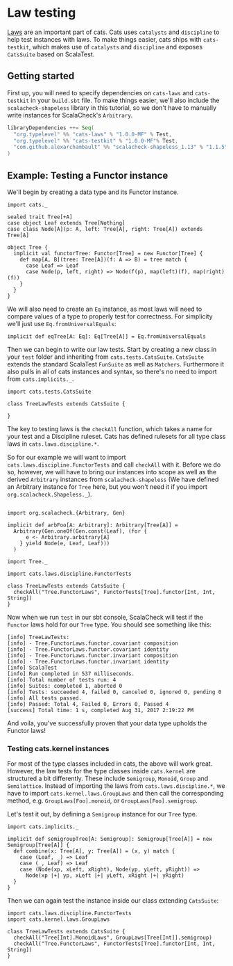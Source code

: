 # Law testing

[Laws](https://typelevel.org/cats/typeclasses.html#laws) are an important part of cats.
Cats uses `catalysts` and `discipline` to help test instances with laws.
To make things easier, cats ships with `cats-testkit`, which makes use of `catalysts` and `discipline` and exposes `CatsSuite` based on ScalaTest.


## Getting started

First up, you will need to specify dependencies on `cats-laws` and `cats-testkit` in your `build.sbt` file.
To make things easier, we'll also include the `scalacheck-shapeless` library in this tutorial, so we don't have to manually write instances for ScalaCheck's `Arbitrary`.

```scala
libraryDependencies ++= Seq(
  "org.typelevel" %% "cats-laws" % "1.0.0-MF" % Test,
  "org.typelevel" %% "cats-testkit" % "1.0.0-MF"% Test,
  "com.github.alexarchambault" %% "scalacheck-shapeless_1.13" % "1.1.5" % Test
)
```

## Example: Testing a Functor instance

We'll begin by creating a data type and its Functor instance.
```tut:book
import cats._

sealed trait Tree[+A]
case object Leaf extends Tree[Nothing]
case class Node[A](p: A, left: Tree[A], right: Tree[A]) extends Tree[A]

object Tree {
  implicit val functorTree: Functor[Tree] = new Functor[Tree] {
    def map[A, B](tree: Tree[A])(f: A => B) = tree match {
      case Leaf => Leaf
      case Node(p, left, right) => Node(f(p), map(left)(f), map(right)(f))
    }
  }
}
```
We will also need to create an `Eq` instance, as most laws will need to compare values of a type to properly test for correctness.
For simplicity we'll just use `Eq.fromUniversalEquals`:

```tut:book
implicit def eqTree[A: Eq]: Eq[Tree[A]] = Eq.fromUniversalEquals
```

Then we can begin to write our law tests. Start by creating a new class in your `test` folder and inheriting from `cats.tests.CatsSuite`.
`CatsSuite` extends the standard ScalaTest `FunSuite` as well as `Matchers`.
Furthermore it also pulls in all of cats instances and syntax, so there's no need to import from `cats.implicits._`.

```tut:book
import cats.tests.CatsSuite

class TreeLawTests extends CatsSuite {

}
```

The key to testing laws is the `checkAll` function, which takes a name for your test and a Discipline ruleset.
Cats has defined rulesets for all type class laws in `cats.laws.discipline.*`.

So for our example we will want to import `cats.laws.discipline.FunctorTests` and call `checkAll` with it.
Before we do so, however,
we will have to bring our instances into scope as well as the derived `Arbitrary` instances from `scalacheck-shapeless`
(We have defined an Arbitrary instance for `Tree` here, but you won't need it if you import `org.scalacheck.Shapeless._`).



```tut:silent

import org.scalacheck.{Arbitrary, Gen}

implicit def arbFoo[A: Arbitrary]: Arbitrary[Tree[A]] =
  Arbitrary(Gen.oneOf(Gen.const(Leaf), (for {
      e <- Arbitrary.arbitrary[A]
    } yield Node(e, Leaf, Leaf)))
  )
```

```tut:book
import Tree._

import cats.laws.discipline.FunctorTests

class TreeLawTests extends CatsSuite {
  checkAll("Tree.FunctorLaws", FunctorTests[Tree].functor[Int, Int, String])
}
```

Now when we run `test` in our sbt console, ScalaCheck will test if the `Functor` laws hold for our `Tree` type.
You should see something like this:

```
[info] TreeLawTests:
[info] - Tree.FunctorLaws.functor.covariant composition
[info] - Tree.FunctorLaws.functor.covariant identity
[info] - Tree.FunctorLaws.functor.invariant composition
[info] - Tree.FunctorLaws.functor.invariant identity
[info] ScalaTest
[info] Run completed in 537 milliseconds.
[info] Total number of tests run: 4
[info] Suites: completed 1, aborted 0
[info] Tests: succeeded 4, failed 0, canceled 0, ignored 0, pending 0
[info] All tests passed.
[info] Passed: Total 4, Failed 0, Errors 0, Passed 4
[success] Total time: 1 s, completed Aug 31, 2017 2:19:22 PM
```

And voila, you've successfully proven that your data type upholds the Functor laws!

### Testing cats.kernel instances

For most of the type classes included in cats, the above will work great.
However, the law tests for the type classes inside `cats.kernel` are structured a bit differently.
These include `Semigroup`, `Monoid`, `Group` and `Semilattice`.
Instead of importing the laws from `cats.laws.discipline.*`, we have to import `cats.kernel.laws.GroupLaws`
and then call the corresponding method, e.g. `GroupLaws[Foo].monoid`, or `GroupLaws[Foo].semigroup`.

Let's test it out, by defining a `Semigroup` instance for our `Tree` type.

```tut:book
import cats.implicits._

implicit def semigroupTree[A: Semigroup]: Semigroup[Tree[A]] = new Semigroup[Tree[A]] {
  def combine(x: Tree[A], y: Tree[A]) = (x, y) match {
    case (Leaf, _) => Leaf
    case (_, Leaf) => Leaf
    case (Node(xp, xLeft, xRight), Node(yp, yLeft, yRight)) =>
      Node(xp |+| yp, xLeft |+| yLeft, xRight |+| yRight)
  }
}
```

Then we can again test the instance inside our class extending `CatsSuite`:

```tut:book
import cats.laws.discipline.FunctorTests
import cats.kernel.laws.GroupLaws

class TreeLawTests extends CatsSuite {
  checkAll("Tree[Int].MonoidLaws", GroupLaws[Tree[Int]].semigroup)
  checkAll("Tree.FunctorLaws", FunctorTests[Tree].functor[Int, Int, String])
}
```
